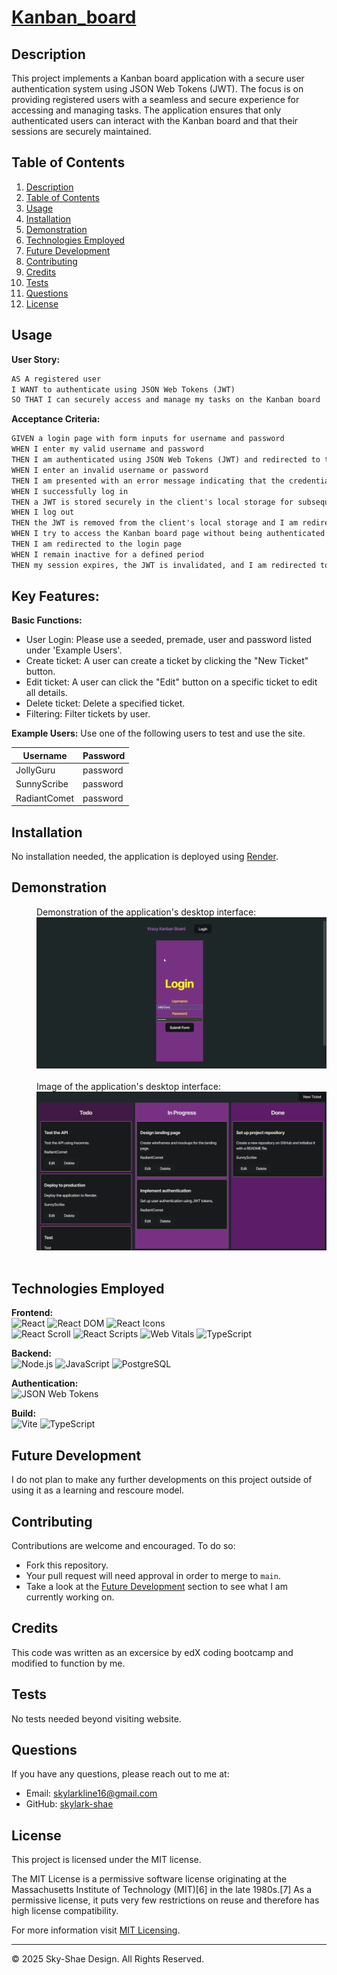 # [Kanban_board](https://kanbanboard-vpw9.onrender.com)

## Description

This project implements a Kanban board application with a secure user authentication system using JSON Web Tokens (JWT). The focus is on providing registered users with a seamless and secure experience for accessing and managing tasks. The application ensures that only authenticated users can interact with the Kanban board and that their sessions are securely maintained.

## Table of Contents
1. [Description](#description)
2. [Table of Contents](#table-of-contents)
3. [Usage](#usage)
4. [Installation](#installation)
5. [Demonstration](#demonstration)
6. [Technologies Employed](#technologies-employed)
7. [Future Development](#future-development)
8. [Contributing](#contributing)
9. [Credits](#credits)
10. [Tests](#tests)
11. [Questions](#questions)
12. [License](#license)

## Usage
**User Story:**
  ```md
  AS A registered user
  I WANT to authenticate using JSON Web Tokens (JWT)
  SO THAT I can securely access and manage my tasks on the Kanban board
  ```

**Acceptance Criteria:**
  ```md
  GIVEN a login page with form inputs for username and password
  WHEN I enter my valid username and password
  THEN I am authenticated using JSON Web Tokens (JWT) and redirected to the main Kanban board page
  WHEN I enter an invalid username or password
  THEN I am presented with an error message indicating that the credentials are incorrect
  WHEN I successfully log in
  THEN a JWT is stored securely in the client's local storage for subsequent authenticated requests
  WHEN I log out
  THEN the JWT is removed from the client's local storage and I am redirected to the login page
  WHEN I try to access the Kanban board page without being authenticated
  THEN I am redirected to the login page
  WHEN I remain inactive for a defined period
  THEN my session expires, the JWT is invalidated, and I am redirected to the login page upon my next action
  ```

## Key Features:
**Basic Functions:**
  * User Login: Please use a seeded, premade, user and password listed under 'Example Users'.
  * Create ticket: A user can create a ticket by clicking the "New Ticket" button.
  * Edit ticket: A user can click the "Edit" button on a specific ticket to edit all details. 
  * Delete ticket: Delete a specified ticket.
  * Filtering: Filter tickets by user.

**Example Users:** Use one of the following users to test and use the site.

| Username      | Password  |
| ------------- | --------- |
| JollyGuru     | password  |
| SunnyScribe   | password  |
| RadiantComet  | password  |


## Installation
No installation needed, the application is deployed using [Render](https://kanbanboard-vpw9.onrender.com).

## Demonstration
<div style="margin-left: 40px;">
  Demonstration of the application's desktop interface:<br/>
  <img src="GIF_kanban.gif" alt="Desktop demonstration video" width="550"/>
</div>
<br/>

<div style="margin-left: 40px;">
  Image of the application's desktop interface:<br/>
  <img src="Screenshot_kanban.png" alt="Screenshot" width="550"/>
</div>
<br/>

## Technologies Employed

**Frontend:**  
![React](https://img.shields.io/badge/-React-20232A?logo=react&logoColor=61DAFB) 
![React DOM](https://img.shields.io/badge/-React%20DOM-61DAFB?logo=react&logoColor=white) 
![React Icons](https://img.shields.io/badge/-React%20Icons-20232A?logo=react&logoColor=61DAFB)  
![React Scroll](https://img.shields.io/badge/-React%20Scroll-61DAFB?logo=react&logoColor=white) 
![React Scripts](https://img.shields.io/badge/-React%20Scripts-61DAFB?logo=react&logoColor=white) 
![Web Vitals](https://img.shields.io/badge/-Web%20Vitals-20232A?logo=web&logoColor=white) 
![TypeScript](https://img.shields.io/badge/-TypeScript-3178C6?logo=typescript&logoColor=white)


**Backend:**  
   ![Node.js](https://img.shields.io/badge/-Node.js-339933?logo=node.js&logoColor=white)
   ![JavaScript](https://img.shields.io/badge/-JavaScript-F7DF1E?logo=javascript&logoColor=black) 
   ![PostgreSQL](https://img.shields.io/badge/-PostgreSQL-336791?logo=postgresql&logoColor=white)



**Authentication:**  
   ![JSON Web Tokens](https://img.shields.io/badge/-JSON%20Web%20Tokens-000000?logo=jsonwebtokens&logoColor=white)

**Build:**  
   ![Vite](https://img.shields.io/badge/-Vite-646CFF?logo=vite&logoColor=white)
   ![TypeScript](https://img.shields.io/badge/-TypeScript-3178C6?logo=typescript&logoColor=white)

## Future Development
I do not plan to make any further developments on this project outside of using it as a learning and rescoure model.

## Contributing
Contributions are welcome and encouraged. To do so:
- Fork this repository. 
- Your pull request will need approval in order to merge to ```main```.
- Take a look at the [Future Development](#future-development) section to see what I am currently working on.

## Credits
This code was written as an excersice by edX coding bootcamp and modified to function by me.

## Tests
No tests needed beyond visiting website.

## Questions
If you have any questions, please reach out to me at:
- Email: [skylarkline16@gmail.com](mailto:skylarkline16@gmail.com)
- GitHub: [skylark-shae](https://github.com/skylark-shae)

## License

This project is licensed under the MIT license.

The MIT License is a permissive software license originating at the Massachusetts Institute of Technology (MIT)[6] in the late 1980s.[7] As a permissive license, it puts very few restrictions on reuse and therefore has high license compatibility.

For more information visit [MIT Licensing](https://choosealicense.com/licenses/mit/).

- - -
© 2025 Sky-Shae Design. All Rights Reserved.
